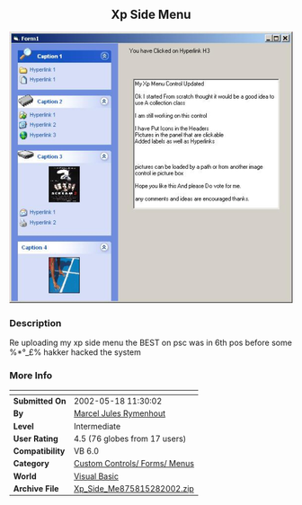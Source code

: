 ﻿<div align="center">

## Xp Side Menu

<img src="PIC200252844724864.jpg">
</div>

### Description

Re uploading my xp side menu the BEST on psc was in 6th pos before some %*°_£% hakker hacked the system
 
### More Info
 


<span>             |<span>
---                |---
**Submitted On**   |2002-05-18 11:30:02
**By**             |[Marcel Jules Rymenhout](https://github.com/Planet-Source-Code/PSCIndex/blob/master/ByAuthor/marcel-jules-rymenhout.md)
**Level**          |Intermediate
**User Rating**    |4.5 (76 globes from 17 users)
**Compatibility**  |VB 6\.0
**Category**       |[Custom Controls/ Forms/  Menus](https://github.com/Planet-Source-Code/PSCIndex/blob/master/ByCategory/custom-controls-forms-menus__1-4.md)
**World**          |[Visual Basic](https://github.com/Planet-Source-Code/PSCIndex/blob/master/ByWorld/visual-basic.md)
**Archive File**   |[Xp\_Side\_Me875815282002\.zip](https://github.com/Planet-Source-Code/marcel-jules-rymenhout-xp-side-menu__1-35180/archive/master.zip)








